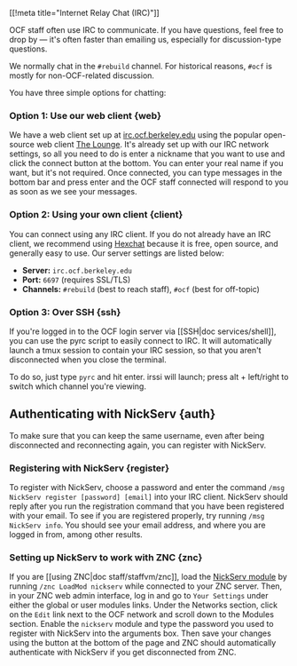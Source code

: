 [[!meta title="Internet Relay Chat (IRC)"]]


OCF staff often use IRC to communicate. If you have questions, feel free to
drop by &mdash; it's often faster than emailing us, especially for
discussion-type questions.

We normally chat in the `#rebuild` channel. For historical reasons, `#ocf` is
mostly for non-OCF-related discussion.

You have three simple options for chatting:

### Option 1: Use our web client    {web}

We have a web client set up at [irc.ocf.berkeley.edu][webirc] using the popular
open-source web client [The Lounge][thelounge]. It's already set up with our
IRC network settings, so all you need to do is enter a nickname that you want
to use and click the connect button at the bottom. You can enter your real name
if you want, but it's not required. Once connected, you can type messages in
the bottom bar and press enter and the OCF staff connected will respond to you
as soon as we see your messages.

### Option 2: Using your own client    {client}

You can connect using any IRC client. If you do not already have an IRC client,
we recommend using [Hexchat][hexchat] because it is free, open source, and
generally easy to use. Our server settings are listed below:

* **Server:** `irc.ocf.berkeley.edu`
* **Port:** `6697` (requires SSL/TLS)
* **Channels:** `#rebuild` (best to reach staff), `#ocf` (best for off-topic)

### Option 3: Over SSH    {ssh}

If you're logged in to the OCF login server via [[SSH|doc services/shell]], you
can use the pyrc script to easily connect to IRC. It will automatically launch
a tmux session to contain your IRC session, so that you aren't disconnected
when you close the terminal.

To do so, just type `pyrc` and hit enter. irssi will launch; press alt +
left/right to switch which channel you're viewing.

## Authenticating with NickServ    {auth}

To make sure that you can keep the same username, even after being disconnected
and reconnecting again, you can register with NickServ.

### Registering with NickServ    {register}

To register with NickServ, choose a password and enter the command `/msg
NickServ register [password] [email]` into your IRC client. NickServ should
reply after you run the registration command that you have been registered with
your email. To see if you are registered properly, try running `/msg NickServ
info`. You should see your email address, and where you are logged in from,
among other results.

### Setting up NickServ to work with ZNC    {znc}

If you are [[using ZNC|doc staff/staffvm/znc]], load the [NickServ
module][nickserv] by running `/znc LoadMod nickserv` while connected to your
ZNC server. Then, in your ZNC web admin interface, log in and go to `Your
Settings` under either the global or user modules links. Under the Networks
section, click on the `Edit` link next to the OCF network and scroll down to
the Modules section. Enable the `nickserv` module and type the password you
used to register with NickServ into the arguments box. Then save your changes
using the button at the bottom of the page and ZNC should automatically
authenticate with NickServ if you get disconnected from ZNC.

[webirc]: https://irc.ocf.berkeley.edu
[thelounge]: https://thelounge.github.io
[hexchat]: https://hexchat.github.io
[nickserv]: http://wiki.znc.in/Nickserv
